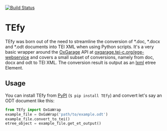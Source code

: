 [![Build Status](https://travis-ci.org/ghineaion/TEfy.svg?branch=master)](https://travis-ci.org/ghineaion/TEfy)
# TEfy
TEfy was born out of the need to streamline the conversion of *.doc, 
*.docx and *.odt documents into TEI XML when using Python scripts.
It's a very basic wrapper around the [OxGarage](https://github.com/TEIC/oxgarage) API at 
[oxgarage.tei-c.org/ege-webservice](http://oxgarage.tei-c.org) and covers a small subset of conversions, namely
from doc, docx and odt to TEI XML. The conversion result is output
as an [lxml](https://github.com/lxml/lxml) etree Element.
## Usage
You can install TEfy from [PyPI](https://pypi.org/project/TEfy/)
(```$ pip install TEfy```) and convert let's say an ODT document 
like this:

```python
from TEfy import OxGaWrap
example_file = OxGaWrap('path/to/example.odt')
example_file.convert_to_tei()
etree_object = example_file.get_et_output()
```

